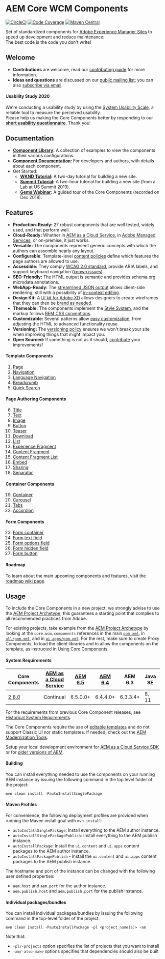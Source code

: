 # AEM Core WCM Components

[![CircleCI](https://circleci.com/gh/adobe/aem-core-wcm-components.svg?style=svg)](https://circleci.com/gh/adobe/aem-core-wcm-components)
[![Code Coverage](https://codecov.io/gh/adobe/aem-core-wcm-components/branch/master/graph/badge.svg)](https://codecov.io/gh/adobe/aem-core-wcm-components)
[![Maven Central](https://maven-badges.herokuapp.com/maven-central/com.adobe.cq/core.wcm.components.all/badge.svg)](https://maven-badges.herokuapp.com/maven-central/com.adobe.cq/core.wcm.components.all)

Set of standardized components for [Adobe Experience Manager Sites](https://www.adobe.com/marketing/experience-manager-sites.html) to speed up development and reduce maintenance:  
The best code is the code you don't write!

## Welcome

* **Contributions** are welcome, read our [contributing guide](CONTRIBUTING.md) for more information.
* **Ideas and questions** are discussed on our [public mailing list](https://groups.google.com/forum/#!forum/aem-core-components-dev); you can also [subscribe via email](mailto:aem-core-components-dev+subscribe@googlegroups.com).

#### Usability Study 2020

We're conducting a usability study by using the [System Usability Scale](https://measuringu.com/sus/), a reliable tool to measure the perceived usability.  
Please help us making the Core Components better by responding to our **[short usability questionnaire](https://s2.userzoom.com/m/MSBDNTc1MlMxMDk1)**. Thank you!

## Documentation

* **[Component Library](https://www.adobe.com/go/aem_cmp_library):** A collection of examples to view the components in their various configurations.
* **[Component Documentation](https://docs.adobe.com/content/help/en/experience-manager-core-components/using/introduction.html):** For developers and authors, with details about each component.
* Get Started:
  - **[WKND Tutorial](https://docs.adobe.com/content/help/en/experience-manager-learn/getting-started-wknd-tutorial-develop/overview.html):** A two-day tutorial for building a new site.
  - **[Summit Tutorial](https://expleague.azureedge.net/labs/L767/index.html):** A two-hour tutorial for building a new site (from a Lab at US Summit 2019).
  - **[Gems Webinar](https://helpx.adobe.com/experience-manager/kt/eseminars/gems/AEM-Core-Components.html):** A guided tour of the Core Components (recorded on Dec 2018).

## Features

* **Production-Ready:** 27 robust components that are well tested, widely used, and that perform well.
* **Cloud-Ready:** Whether in [AEM as a Cloud Service](https://docs.adobe.com/content/help/en/experience-manager-cloud-service/landing/home.html), in [Adobe Managed Services](https://github.com/adobe/aem-project-archetype/tree/master/src/main/archetype/dispatcher.ams), or on-premise, it just works.
* **Versatile:** The components represent generic concepts with which the authors can assemble nearly any layout.
* **Configurable:** Template-level [content policies](https://docs.adobe.com/content/help/en/experience-manager-65/developing/platform/templates/page-templates-editable.html#content-policies) define which features the page authors are allowed to use.
* **Accessible:** They comply [WCAG 2.0 standard](https://www.w3.org/TR/WCAG20/), provide ARIA labels, and support keyboard navigation ([known issues](https://github.com/adobe/aem-core-wcm-components/issues?utf8=%E2%9C%93&q=is%3Aissue+is%3Aopen+accessibility+in%3Atitle)).
* **SEO-Friendly:** The HTML output is semantic and provides schema.org microdata annotations.
* **WebApp-Ready:** The [streamlined JSON output](https://docs.adobe.com/content/help/en/experience-manager-learn/foundation/development/develop-sling-model-exporter.html) allows client-side rendering, still with a possibility of [in-context editing](https://docs.adobe.com/content/help/en/experience-manager-learn/sites/spa-editor/spa-editor-framework-feature-video-use.html).
* **Design Kit:** A [UI kit for Adobe XD](https://docs.adobe.com/content/help/en/experience-manager-learn/getting-started-wknd-tutorial-develop/assets/overview/AEM_UI-kit_Wireframe.xd) allows designers to create wireframes that they can then be [brand as needed](https://docs.adobe.com/content/help/en/experience-manager-learn/getting-started-wknd-tutorial-develop/assets/overview/AEM_UI-kit_WKND.xd).
* **Themeable:** The components implement the [Style System](https://docs.adobe.com/content/help/en/experience-manager-65/developing/components/style-system.html), and the markup follows [BEM CSS conventions](http://getbem.com/).
* **Customizable:** Several patterns allow [easy customization](https://docs.adobe.com/content/help/en/experience-manager-core-components/using/developing/customizing.html), from adjusting the HTML to advanced functionality reuse.
* **Versioning:** The [versioning policy](https://github.com/adobe/aem-core-wcm-components/wiki/Versioning-policies) ensures we won't break your site when improving things that might impact you.
* **Open Sourced:** If something is not as it should, [contribute](CONTRIBUTING.md) your improvements!

#### Template Components

1. [Page](content/src/content/jcr_root/apps/core/wcm/components/page/v2/page)
2. [Navigation](content/src/content/jcr_root/apps/core/wcm/components/navigation/v1/navigation)
3. [Language Navigation](content/src/content/jcr_root/apps/core/wcm/components/languagenavigation/v1/languagenavigation)
4. [Breadcrumb](content/src/content/jcr_root/apps/core/wcm/components/breadcrumb/v2/breadcrumb)
5. [Quick Search](content/src/content/jcr_root/apps/core/wcm/components/search/v1/search)

#### Page Authoring Components

6. [Title](content/src/content/jcr_root/apps/core/wcm/components/title/v2/title)
7. [Text](content/src/content/jcr_root/apps/core/wcm/components/text/v2/text)
8. [Image](content/src/content/jcr_root/apps/core/wcm/components/image/v2/image)
9. [Button](content/src/content/jcr_root/apps/core/wcm/components/button/v1/button)
10. [Teaser](content/src/content/jcr_root/apps/core/wcm/components/teaser/v1/teaser)
11. [Download](content/src/content/jcr_root/apps/core/wcm/components/download/v1/download)
12. [List](content/src/content/jcr_root/apps/core/wcm/components/list/v2/list)
13. [Experience Fragment](content/src/content/jcr_root/apps/core/wcm/components/experiencefragment/v1/experiencefragment)
14. [Content Fragment](content/src/content/jcr_root/apps/core/wcm/components/contentfragment/v1/contentfragment)
15. [Content Fragment List](content/src/content/jcr_root/apps/core/wcm/components/contentfragmentlist/v1/contentfragmentlist)
16. [Embed](content/src/content/jcr_root/apps/core/wcm/components/embed/v1/embed)
17. [Sharing](content/src/content/jcr_root/apps/core/wcm/components/sharing/v1/sharing)
18. [Separator](content/src/content/jcr_root/apps/core/wcm/components/separator/v1/separator)

#### Container Components

19. [Container](content/src/content/jcr_root/apps/core/wcm/components/container/v1/container)
20. [Carousel](content/src/content/jcr_root/apps/core/wcm/components/carousel/v1/carousel)
21. [Tabs](content/src/content/jcr_root/apps/core/wcm/components/tabs/v1/tabs)
22. [Accordion](content/src/content/jcr_root/apps/core/wcm/components/accordion/v1/accordion)

#### Form Components

23. [Form container](content/src/content/jcr_root/apps/core/wcm/components/form/container/v2/container)
24. [Form text field](content/src/content/jcr_root/apps/core/wcm/components/form/text/v2/text)
25. [Form options field](content/src/content/jcr_root/apps/core/wcm/components/form/options/v2/options)
26. [Form hidden field](content/src/content/jcr_root/apps/core/wcm/components/form/hidden/v2/hidden)
27. [Form button](content/src/content/jcr_root/apps/core/wcm/components/form/button/v2/button)

#### Roadmap

To learn about the main upcoming components and features, visit the [roadmap wiki page](https://github.com/adobe/aem-core-wcm-components/wiki).

## Usage

To include the Core Components in a new project, we strongly advise to use the [AEM Project Archetype](https://github.com/adobe/aem-project-archetype); this guarantees a starting point that complies to all recommended practices from Adobe.

For existing projects, take example from the [AEM Project Archetype](https://github.com/adobe/aem-project-archetype) by looking at the `core.wcm.components` references in the main [`pom.xml`](https://github.com/adobe/aem-project-archetype/blob/master/src/main/archetype/pom.xml), in [`all/pom.xml`](https://github.com/adobe/aem-project-archetype/blob/master/src/main/archetype/all/pom.xml), and in [`ui.apps/pom.xml`](https://github.com/adobe/aem-project-archetype/blob/master/src/main/archetype/ui.apps/pom.xml). For the rest, make sure to create Proxy Components, to load the client libraries and to allow the components on the template, as instructed in [Using Core Components](https://docs.adobe.com/content/help/en/experience-manager-core-components/using/get-started/using.html).

#### System Requirements

Core Components | [AEM as a Cloud Service](https://docs.adobe.com/content/help/en/experience-manager-cloud-service/landing/home.html) | [AEM 6.5](https://docs.adobe.com/content/help/en/experience-manager-65/user-guide/home.html) | [AEM 6.4](https://docs.adobe.com/content/help/en/experience-manager-64/user-guide/home.html) | AEM 6.3 | Java SE | Maven
---------|---------|---------|---------|---------|---------|---------
[2.8.0](https://github.com/adobe/aem-core-wcm-components/releases/tag/core.wcm.components.reactor-2.8.0) | Continual | 6.5.0.0+ | 6.4.4.0+ | 6.3.3.4+ | 8, 11 | 3.3.9+

For the requirements from previous Core Component releases, see [Historical System Requirements](VERSIONS.md).

The Core Components require the use of [editable templates](https://docs.adobe.com/content/help/en/experience-manager-learn/sites/page-authoring/template-editor-feature-video-use.html) and do not support Classic UI nor static templates. If needed, check out the [AEM Modernization Tools](https://opensource.adobe.com/aem-modernize-tools/pages/tools.html).

Setup your local development environment for [AEM as a Cloud Service SDK](https://docs.adobe.com/content/help/en/experience-manager-learn/cloud-service/local-development-environment-set-up/overview.html) or for [older versions of AEM](https://docs.adobe.com/content/help/en/experience-manager-learn/foundation/development/set-up-a-local-aem-development-environment.html).

#### Building

You can install everything needed to use the components on your running AEM instance by issuing the following command in the top level folder of the project:

    mvn clean install -PautoInstallSinglePackage

#### Maven Profiles

For convenience, the following deployment profiles are provided when running the Maven install goal with `mvn install`:
 * `autoInstallSinglePackage`: Install everything to the AEM author instance.
 * `autoInstallSinglePackagePublish`: Install everything to the AEM publish instance.
 * `autoInstallPackage`: Install the `ui.content` and `ui.apps` content packages to the AEM author instance.
 * `autoInstallPackagePublish` - Install the `ui.content` and `ui.apps` content packages to the  AEM publish instance.

The hostname and port of the instance can be changed with the following user defined properties:
 * `aem.host` and `aem.port` for the author instance.
 * `aem.publish.host` and `aem.publish.port` for the publish instance.

#### Individual packages/bundles

You can install individual packages/bundles by issuing the following command in the top-level folder of the project:

    mvn clean install -PautoInstallPackage -pl <project_name(s)> -am

Note that:

 * `-pl/-projects` option specifies the list of projects that you want to install
 * `-am/-also-make` options specifies that dependencies should also be built
